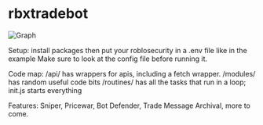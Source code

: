 # rbxtradebot
![Graph](https://i.imgur.com/m4UhZpS.png)

Setup: install packages then put your roblosecurity in a .env file like in the example
Make sure to look at the config file before running it.

Code map:
/api/ has wrappers for apis, including a fetch wrapper.
/modules/ has random useful code bits
/routines/ has all the tasks that run in a loop; init.js starts everything

Features:
Sniper, Pricewar, Bot Defender, Trade Message Archival, more to come.

